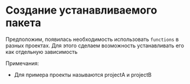 # Создание устанавливаемого пакета

Предположим, появилась необходимость использовать `functions` в разных проектах. Для этого сделаем возможность устанавливать его как отдельную зависимость

Примечания:
- Для примера проекты называются projectA и projectB

